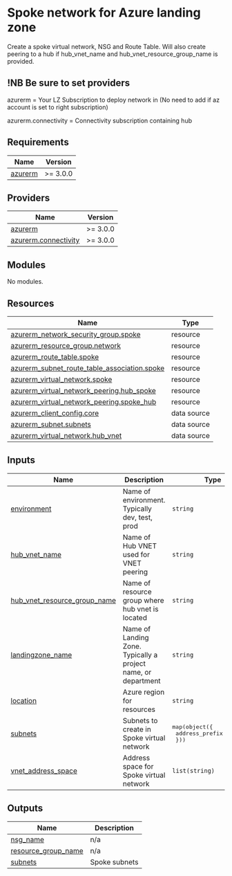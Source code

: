 # Spoke network for Azure landing zone

Create a spoke virtual network, NSG and Route Table. 
Will also create peering to a hub if hub_vnet_name and hub_vnet_resource_group_name is provided.

## !NB Be sure to set providers
azurerm = Your LZ Subscription to deploy network in (No need to add if az account is set to right subscription)

azurerm.connectivity = Connectivity subscription containing hub

<!-- BEGIN_TF_DOCS -->
## Requirements

| Name | Version |
|------|---------|
| <a name="requirement_azurerm"></a> [azurerm](#requirement\_azurerm) | >= 3.0.0 |

## Providers

| Name | Version |
|------|---------|
| <a name="provider_azurerm"></a> [azurerm](#provider\_azurerm) | >= 3.0.0 |
| <a name="provider_azurerm.connectivity"></a> [azurerm.connectivity](#provider\_azurerm.connectivity) | >= 3.0.0 |

## Modules

No modules.

## Resources

| Name | Type |
|------|------|
| [azurerm_network_security_group.spoke](https://registry.terraform.io/providers/hashicorp/azurerm/latest/docs/resources/network_security_group) | resource |
| [azurerm_resource_group.network](https://registry.terraform.io/providers/hashicorp/azurerm/latest/docs/resources/resource_group) | resource |
| [azurerm_route_table.spoke](https://registry.terraform.io/providers/hashicorp/azurerm/latest/docs/resources/route_table) | resource |
| [azurerm_subnet_route_table_association.spoke](https://registry.terraform.io/providers/hashicorp/azurerm/latest/docs/resources/subnet_route_table_association) | resource |
| [azurerm_virtual_network.spoke](https://registry.terraform.io/providers/hashicorp/azurerm/latest/docs/resources/virtual_network) | resource |
| [azurerm_virtual_network_peering.hub_spoke](https://registry.terraform.io/providers/hashicorp/azurerm/latest/docs/resources/virtual_network_peering) | resource |
| [azurerm_virtual_network_peering.spoke_hub](https://registry.terraform.io/providers/hashicorp/azurerm/latest/docs/resources/virtual_network_peering) | resource |
| [azurerm_client_config.core](https://registry.terraform.io/providers/hashicorp/azurerm/latest/docs/data-sources/client_config) | data source |
| [azurerm_subnet.subnets](https://registry.terraform.io/providers/hashicorp/azurerm/latest/docs/data-sources/subnet) | data source |
| [azurerm_virtual_network.hub_vnet](https://registry.terraform.io/providers/hashicorp/azurerm/latest/docs/data-sources/virtual_network) | data source |

## Inputs

| Name | Description | Type | Default | Required |
|------|-------------|------|---------|:--------:|
| <a name="input_environment"></a> [environment](#input\_environment) | Name of environment. Typically dev, test, prod | `string` | n/a | yes |
| <a name="input_hub_vnet_name"></a> [hub\_vnet\_name](#input\_hub\_vnet\_name) | Name of Hub VNET used for VNET peering | `string` | `null` | no |
| <a name="input_hub_vnet_resource_group_name"></a> [hub\_vnet\_resource\_group\_name](#input\_hub\_vnet\_resource\_group\_name) | Name of resource group where hub vnet is located | `string` | `null` | no |
| <a name="input_landingzone_name"></a> [landingzone\_name](#input\_landingzone\_name) | Name of Landing Zone. Typically a project name, or department | `string` | n/a | yes |
| <a name="input_location"></a> [location](#input\_location) | Azure region for resources | `string` | `"westeurope"` | no |
| <a name="input_subnets"></a> [subnets](#input\_subnets) | Subnets to create in Spoke virtual network | <pre>map(object({<br>    address_prefix = string<br>  }))</pre> | n/a | yes |
| <a name="input_vnet_address_space"></a> [vnet\_address\_space](#input\_vnet\_address\_space) | Address space for Spoke virtual network | `list(string)` | n/a | yes |

## Outputs

| Name | Description |
|------|-------------|
| <a name="output_nsg_name"></a> [nsg\_name](#output\_nsg\_name) | n/a |
| <a name="output_resource_group_name"></a> [resource\_group\_name](#output\_resource\_group\_name) | n/a |
| <a name="output_subnets"></a> [subnets](#output\_subnets) | Spoke subnets |
<!-- END_TF_DOCS -->

